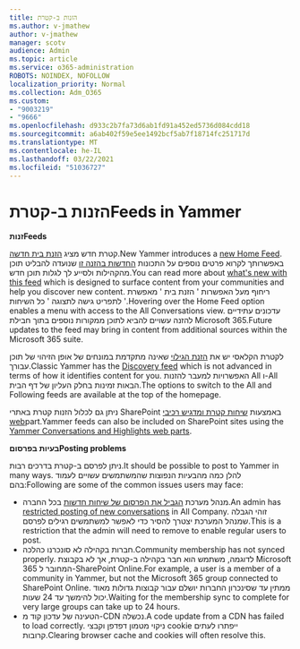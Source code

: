 ```yaml
---
title: הזנות ב-קטרת
ms.author: v-jmathew
author: v-jmathew
manager: scotv
audience: Admin
ms.topic: article
ms.service: o365-administration
ROBOTS: NOINDEX, NOFOLLOW
localization_priority: Normal
ms.collection: Adm_O365
ms.custom:
- "9003219"
- "9666"
ms.openlocfilehash: d933c2b7fa73d6ab1fd91a452ed5736d084cdd18
ms.sourcegitcommit: a6ab402f59e5ee1492bcf5ab7f18714fc251717d
ms.translationtype: MT
ms.contentlocale: he-IL
ms.lasthandoff: 03/22/2021
ms.locfileid: "51036727"
---
```

# <a name="feeds-in-yammer"></a><span data-ttu-id="460bf-102">הזנות ב-קטרת</span><span class="sxs-lookup"><span data-stu-id="460bf-102">Feeds in Yammer</span></span>

<span data-ttu-id="460bf-103">**זנות**</span><span class="sxs-lookup"><span data-stu-id="460bf-103">**Feeds**</span></span>

<span data-ttu-id="460bf-104">קטרת חדש מציג [הזנת בית חדשה](https://support.microsoft.com/office/what-s-in-the-yammer-home-feed-8fff52dd-5b38-468c-b963-fa4c6a4f9254).</span><span class="sxs-lookup"><span data-stu-id="460bf-104">New Yammer introduces a [new Home Feed](https://support.microsoft.com/office/what-s-in-the-yammer-home-feed-8fff52dd-5b38-468c-b963-fa4c6a4f9254).</span></span> <span data-ttu-id="460bf-105">באפשרותך לקרוא פרטים נוספים על התכונות [החדשות בהזנה זו](https://techcommunity.microsoft.com/t5/yammer-blog/yammer-discovery-what-is-in-my-feed/ba-p/1596230) שנועדה להבליט תוכן מהקהילות ולסייע לך לגלות תוכן חדש.</span><span class="sxs-lookup"><span data-stu-id="460bf-105">You can read more about [what's new with this feed](https://techcommunity.microsoft.com/t5/yammer-blog/yammer-discovery-what-is-in-my-feed/ba-p/1596230) which is designed to surface content from your communities and help you discover new content.</span></span> <span data-ttu-id="460bf-106">ריחוף מעל האפשרות ' הזנת בית ' מאפשרת לתפריט גישה לתצוגה ' כל השיחות '.</span><span class="sxs-lookup"><span data-stu-id="460bf-106">Hovering over the Home Feed option enables a menu with access to the All Conversations view.</span></span> <span data-ttu-id="460bf-107">עדכונים עתידיים להזנה עשויים להביא לתוכן ממקורות נוספים בתוך חבילת Microsoft 365.</span><span class="sxs-lookup"><span data-stu-id="460bf-107">Future updates to the feed may bring in content from additional sources within the Microsoft 365 suite.</span></span>

<span data-ttu-id="460bf-108">לקטרת הקלאסי יש את [הזנת הגילוי](https://support.microsoft.com/office/what-s-in-the-yammer-discovery-feed-28ba9a79-2bde-4e7c-8420-db2296c3ca49) שאינה מתקדמת במונחים של אופן הזיהוי של תוכן עבורך.</span><span class="sxs-lookup"><span data-stu-id="460bf-108">Classic Yammer has the [Discovery feed](https://support.microsoft.com/office/what-s-in-the-yammer-discovery-feed-28ba9a79-2bde-4e7c-8420-db2296c3ca49) which is not advanced in terms of how it identifies content for you.</span></span> <span data-ttu-id="460bf-109">האפשרויות למעבר להזנות All ו-All הבאות זמינות בחלק העליון של דף הבית.</span><span class="sxs-lookup"><span data-stu-id="460bf-109">The options to switch to the All and Following feeds are available at the top of the homepage.</span></span>

<span data-ttu-id="460bf-110">ניתן גם לכלול הזנות קטרת באתרי SharePoint באמצעות [שיחות קטרת ומדגיש רכיבי web](https://support.microsoft.com/office/use-a-yammer-web-part-in-sharepoint-online-a53cfa0c-3d09-42c8-a286-1038a81c59da)part.</span><span class="sxs-lookup"><span data-stu-id="460bf-110">Yammer feeds can also be included on SharePoint sites using the [Yammer Conversations and Highlights web parts](https://support.microsoft.com/office/use-a-yammer-web-part-in-sharepoint-online-a53cfa0c-3d09-42c8-a286-1038a81c59da).</span></span>

<span data-ttu-id="460bf-111">**בעיות בפרסום**</span><span class="sxs-lookup"><span data-stu-id="460bf-111">**Posting problems**</span></span>

<span data-ttu-id="460bf-112">ניתן לפרסם ב-קטרת בדרכים רבות.</span><span class="sxs-lookup"><span data-stu-id="460bf-112">It should be possible to post to Yammer in many ways.</span></span> <span data-ttu-id="460bf-113">להלן כמה מהבעיות הנפוצות שהמשתמשים עשויים לעמוד בהם:</span><span class="sxs-lookup"><span data-stu-id="460bf-113">Following are some of the common issues users may face:</span></span>

- <span data-ttu-id="460bf-114">מנהל מערכת [הגביל את הפרסום של שיחות חדשות](https://support.microsoft.com/office/restrict-all-company-posts-in-yammer-3219d2ae-db15-4c9f-9dd2-28559ae39a97) בכל החברה.</span><span class="sxs-lookup"><span data-stu-id="460bf-114">An admin has [restricted posting of new conversations](https://support.microsoft.com/office/restrict-all-company-posts-in-yammer-3219d2ae-db15-4c9f-9dd2-28559ae39a97) in All Company.</span></span> <span data-ttu-id="460bf-115">זוהי הגבלה שמנהל המערכת יצטרך להסיר כדי לאפשר למשתמשים רגילים לפרסם.</span><span class="sxs-lookup"><span data-stu-id="460bf-115">This is a restriction that the admin will need to remove to enable regular users to post.</span></span>
- <span data-ttu-id="460bf-116">חברות בקהילה לא סונכרנו כהלכה.</span><span class="sxs-lookup"><span data-stu-id="460bf-116">Community membership has not synced properly.</span></span> <span data-ttu-id="460bf-117">לדוגמה, משתמש הוא חבר בקהילה ב-קטרת, אך לא בקבוצת Microsoft 365 המחובר ל-SharePoint Online.</span><span class="sxs-lookup"><span data-stu-id="460bf-117">For example, a user is a member of a community in Yammer, but not the Microsoft 365 group connected to SharePoint Online.</span></span> <span data-ttu-id="460bf-118">ממתין עד שסינכרון החברות יושלם עבור קבוצות גדולות מאוד יכול להימשך עד 24 שעות.</span><span class="sxs-lookup"><span data-stu-id="460bf-118">Waiting for the membership sync to complete for very large groups can take up to 24 hours.</span></span>
- <span data-ttu-id="460bf-119">הטעינה של עדכון קוד מ-CDN נכשלה.</span><span class="sxs-lookup"><span data-stu-id="460bf-119">A code update from a CDN has failed to load correctly.</span></span> <span data-ttu-id="460bf-120">ניקוי מטמון דפדפן וקבצי cookie ייפתרו לעתים קרובות.</span><span class="sxs-lookup"><span data-stu-id="460bf-120">Clearing browser cache and cookies will often resolve this.</span></span>
